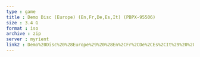 ```yaml
---
type : game
title : Demo Disc (Europe) (En,Fr,De,Es,It) (PBPX-95506)
size : 3.4 G
format : iso
archive : zip
server : myrient
link2 : Demo%20Disc%20%28Europe%29%20%28En%2CFr%2CDe%2CEs%2CIt%29%20%28PBPX-95506%29
---
```

